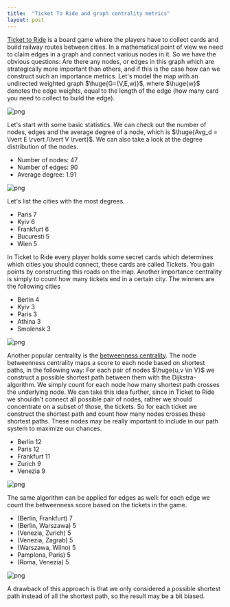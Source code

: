 ```yaml
---
title:  "Ticket To Ride and graph centrality metrics"
layout: post
---
```


<style TYPE="text/css">
code.has-jax {font: inherit; font-size: 200%; background: inherit; border: inherit;}
</style>
<script type="text/x-mathjax-config">
MathJax.Hub.Config({
    tex2jax: {
        inlineMath: [['$','$'], ['\\(','\\)']],
         chtml: {
            scale: 1.3
        },
        svg: {
            scale: 1.3
        },
        skipTags: ['script', 'noscript', 'style', 'textarea', 'pre'] // removed 'code' entry
    }
});
MathJax.Hub.Queue(function() {
    var all = MathJax.Hub.getAllJax(), i;
    for(i = 0; i < all.length; i += 1) {
        all[i].SourceElement().parentNode.className += ' has-jax';
    }
});
</script>
<script type="text/javascript" src="https://cdnjs.cloudflare.com/ajax/libs/mathjax/2.7.4/MathJax.js?config=TeX-AMS_HTML-full"></script>


[Ticket to Ride](https://www.daysofwonder.com/tickettoride/en/) is a board game where the players have to collect cards and build railway routes between cities. In a mathematical point of view we need to claim edges in a graph and connect various nodes in it. So we have the obvious questions: Are there any nodes, or edges in this graph which are strategically more important than others, and if this is the case how can we construct such an importance metrics. Let's model the map with an undirected weighted graph $\huge{G=(V,E,w)}$, where $\huge{w}$ denotes the edge weights, equal to the length of the edge (how many card you need to collect to build the edge).

![png](../images/2022-01-30-ticket/europe.png)

Let's start with some basic statistics. We can check out the number of nodes, edges and the average degree of a node, which is $\huge{Avg_d = \lvert E \rvert /\lvert V \rvert}$. We can also take a look at the degree distribution of the nodes.

 - Number of nodes: 47
 - Number of edges: 90
 - Average degree: 1.91

 ![png](../images/2022-01-30-ticket/degree.png)

 Let's list the cities with the most degrees.

 - Paris        7
 - Kyiv         6
 - Frankfurt    6
 - Bucuresti    5
 - Wien         5
 
In Ticket to Ride every player holds some secret cards which determines which cities you should connect, these cards are called Tickets. You gain points by constructing this roads on the map. Another importance centrality is simply to count how many tickets end in a certain city. The winners are the following cities

 - Berlin      4
 - Kyiv        3
 - Paris       3
 - Athina      3
 - Smolensk    3

 ![png](../images/2022-01-30-ticket/ticket_new.png)

Another popular centrality is the [betweenness centrality](https://en.wikipedia.org/wiki/Betweenness_centrality). The node betweenness centrality maps a score to each node based on shortest paths, in the following way: For each pair of nodes $\huge{u,v \in V}$ we construct a possible shortest path between them with the Dijkstra-algorithm. We simply count for each node how many shortest path crosses the underlying node. We can take this idea further, since in Ticket to Ride we shouldn't connect all possible pair of nodes, rather we should concentrate on a subset of those, the tickets. So for each ticket we construct the shortest path and count how many nodes crosses these shortest paths. These nodes may be really important to include in our path system to maximize our chances. 

 - Berlin       12
 - Paris        12
 - Frankfurt    11
 - Zurich        9
 - Venezia       9

 ![png](../images/2022-01-30-ticket/node_between_new.png)

 The same algorithm can be applied for edges as well: for each edge we count the betweenness score based on the tickets in the game.

 - (Berlin, Frankfurt)    7
 - (Berlin, Warszawa)     5
 - (Venezia, Zurich)      5
 - (Venezia, Zagrab)      5
 - (Warszawa, Wilno)      5
 - Pamplona, Paris)       5
 - (Roma, Venezia)        5

![png](../images/2022-01-30-ticket/edge.png)

A drawback of this approach is that we only considered a possible shortest path instead of all the shortest path, so the result may be a bit biased.

